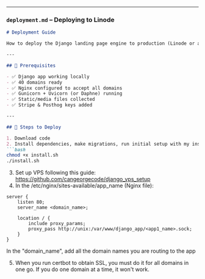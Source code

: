 
---

### `deployment.md` – Deploying to Linode

```markdown
# Deployment Guide

How to deploy the Django landing page engine to production (Linode or any Linux server).

---

## 🚀 Prerequisites

- ✅ Django app working locally
- ✅ 40 domains ready
- ✅ Nginx configured to accept all domains
- ✅ Gunicorn + Uvicorn (or Daphne) running
- ✅ Static/media files collected
- ✅ Stripe & Posthog keys added

---

## 🧱 Steps to Deploy

1. Download code
2. Install dependencies, make migrations, run initial setup with my install.sh:
```bash
chmod +x install.sh
./install.sh
```
3. Set up VPS following this guide: https://github.com/cangeorgecode/django_vps_setup
4. In the /etc/nginx/sites-available/app_name (Nginx file):
```
server {
    listen 80;
    server_name <domain_name>;

    location / {
        include proxy_params;
        proxy_pass http://unix:/var/www/django_app/<app1_name>.sock;
    }
}
```
In the "domain_name", add all the domain names you are routing to the app

5. When you run certbot to obtain SSL, you must do it for all domains in one go. If you do one domain at a time, it won't work. 